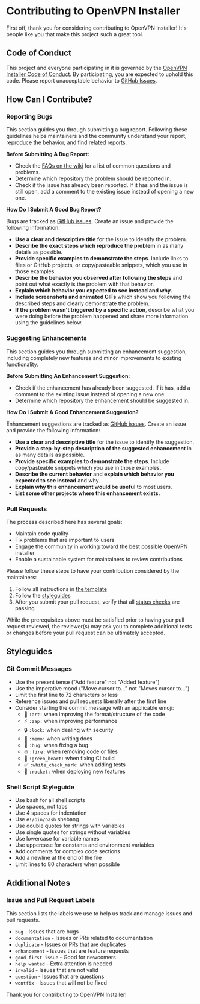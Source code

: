 # Contributing to OpenVPN Installer

First off, thank you for considering contributing to OpenVPN Installer! It's people like you that make this project such a great tool.

## Code of Conduct

This project and everyone participating in it is governed by the [OpenVPN Installer Code of Conduct](CODE_OF_CONDUCT.md). By participating, you are expected to uphold this code. Please report unacceptable behavior to [GitHub Issues](https://github.com/SirCodeKnight/openvpn-installer/issues).

## How Can I Contribute?

### Reporting Bugs

This section guides you through submitting a bug report. Following these guidelines helps maintainers and the community understand your report, reproduce the behavior, and find related reports.

**Before Submitting A Bug Report:**

* Check the [FAQs on the wiki](https://github.com/SirCodeKnight/openvpn-installer/wiki) for a list of common questions and problems.
* Determine which repository the problem should be reported in.
* Check if the issue has already been reported. If it has and the issue is still open, add a comment to the existing issue instead of opening a new one.

**How Do I Submit A Good Bug Report?**

Bugs are tracked as [GitHub issues](https://github.com/SirCodeKnight/openvpn-installer/issues). Create an issue and provide the following information:

* **Use a clear and descriptive title** for the issue to identify the problem.
* **Describe the exact steps which reproduce the problem** in as many details as possible.
* **Provide specific examples to demonstrate the steps**. Include links to files or GitHub projects, or copy/pasteable snippets, which you use in those examples.
* **Describe the behavior you observed after following the steps** and point out what exactly is the problem with that behavior.
* **Explain which behavior you expected to see instead and why.**
* **Include screenshots and animated GIFs** which show you following the described steps and clearly demonstrate the problem.
* **If the problem wasn't triggered by a specific action**, describe what you were doing before the problem happened and share more information using the guidelines below.

### Suggesting Enhancements

This section guides you through submitting an enhancement suggestion, including completely new features and minor improvements to existing functionality.

**Before Submitting An Enhancement Suggestion:**

* Check if the enhancement has already been suggested. If it has, add a comment to the existing issue instead of opening a new one.
* Determine which repository the enhancement should be suggested in.

**How Do I Submit A Good Enhancement Suggestion?**

Enhancement suggestions are tracked as [GitHub issues](https://github.com/SirCodeKnight/openvpn-installer/issues). Create an issue and provide the following information:

* **Use a clear and descriptive title** for the issue to identify the suggestion.
* **Provide a step-by-step description of the suggested enhancement** in as many details as possible.
* **Provide specific examples to demonstrate the steps**. Include copy/pasteable snippets which you use in those examples.
* **Describe the current behavior** and **explain which behavior you expected to see instead** and why.
* **Explain why this enhancement would be useful** to most users.
* **List some other projects where this enhancement exists.**

### Pull Requests

The process described here has several goals:

- Maintain code quality
- Fix problems that are important to users
- Engage the community in working toward the best possible OpenVPN installer
- Enable a sustainable system for maintainers to review contributions

Please follow these steps to have your contribution considered by the maintainers:

1. Follow all instructions in [the template](PULL_REQUEST_TEMPLATE.md)
2. Follow the [styleguides](#styleguides)
3. After you submit your pull request, verify that all [status checks](https://help.github.com/articles/about-status-checks/) are passing

While the prerequisites above must be satisfied prior to having your pull request reviewed, the reviewer(s) may ask you to complete additional tests or changes before your pull request can be ultimately accepted.

## Styleguides

### Git Commit Messages

* Use the present tense ("Add feature" not "Added feature")
* Use the imperative mood ("Move cursor to..." not "Moves cursor to...")
* Limit the first line to 72 characters or less
* Reference issues and pull requests liberally after the first line
* Consider starting the commit message with an applicable emoji:
    * 🎨 `:art:` when improving the format/structure of the code
    * ⚡️ `:zap:` when improving performance
    * 🔒 `:lock:` when dealing with security
    * 📝 `:memo:` when writing docs
    * 🐛 `:bug:` when fixing a bug
    * 🔥 `:fire:` when removing code or files
    * 💚 `:green_heart:` when fixing CI build
    * ✅ `:white_check_mark:` when adding tests
    * 🚀 `:rocket:` when deploying new features

### Shell Script Styleguide

* Use bash for all shell scripts
* Use spaces, not tabs
* Use 4 spaces for indentation
* Use `#!/bin/bash` shebang
* Use double quotes for strings with variables
* Use single quotes for strings without variables
* Use lowercase for variable names
* Use uppercase for constants and environment variables
* Add comments for complex code sections
* Add a newline at the end of the file
* Limit lines to 80 characters when possible

## Additional Notes

### Issue and Pull Request Labels

This section lists the labels we use to help us track and manage issues and pull requests.

* `bug` - Issues that are bugs
* `documentation` - Issues or PRs related to documentation
* `duplicate` - Issues or PRs that are duplicates
* `enhancement` - Issues that are feature requests
* `good first issue` - Good for newcomers
* `help wanted` - Extra attention is needed
* `invalid` - Issues that are not valid
* `question` - Issues that are questions
* `wontfix` - Issues that will not be fixed

Thank you for contributing to OpenVPN Installer!